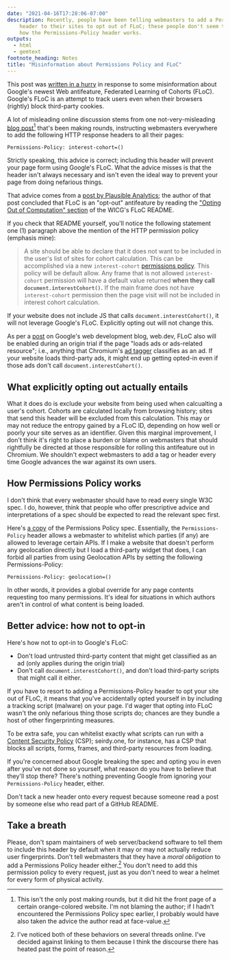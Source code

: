 ```yaml
---
date: "2021-04-16T17:28:06-07:00"
description: Recently, people have been telling webmasters to add a Permissions-Policy
    header to their sites to opt out of FLoC; these people don't seem to understand
    how the Permissions-Policy header works.
outputs:
  - html
  - gemtext
footnote_heading: Notes
title: "Misinformation about Permissions Policy and FLoC"
---
```

This post was [written in a hurry](https://www.goodreads.com/quotes/219878-a-lie-can-run-round-the-world-before-the-truth) in response to some misinformation about Google's newest Web antifeature, Federated Learning of Cohorts (FLoC). Google's FLoC is an attempt to track users even when their browsers (rightly) block third-party cookies.

A lot of misleading online discussion stems from one not-very-misleading [blog post](https://paramdeo.com/blog/opting-your-website-out-of-googles-floc-network)[^1] that's been making rounds, instructing webmasters everywhere to add the following HTTP response headers to all their pages:

```
Permissions-Policy: interest-cohort=()
```

Strictly speaking, this advice is correct; including this header will prevent your page form using Google's FLoC. What the advice misses is that the header isn't always necessary and isn't even the ideal way to prevent your page from doing nefarious things.

That advice comes from a [post by Plausible Analytics](https://plausible.io/blog/google-floc#how-to-opt-out-of-floc-as-a-web-developer-set-a-permissions-policy); the author of that post concluded that FLoC is an "opt-out" antifeature by reading the ["Opting Out of Computation" section](https://github.com/WICG/floc#opting-out-of-computation) of the WICG's FLoC README.

If you check that README yourself, you'll notice the following statement one (1) paragraph above the mention of the HTTP permission policy (emphasis mine):

> A site should be able to declare that it does not want to be included in the user's list of sites for cohort calculation. This can be accomplished via a new `interest-cohort` [permissions policy](https://www.w3.org/TR/permissions-policy-1/). This policy will be default allow. Any frame that is not allowed `interest-cohort` permission will have a default value returned **when they call `document.interestCohort()`.** If the main frame does not have `interest-cohort` permission then the page visit will not be included in interest cohort calculation.

If your website does not include JS that calls `document.interestCohort()`, it will not leverage Google's FLoC. Explicitly opting out will not change this.

As per a [post](https://web.dev/floc/) on Google's web development blog, web.dev, FLoC also will be enabled during an origin trial if the page "loads ads or ads-related resource"; i.e., anything that Chromium's [ad tagger](https://chromium.googlesource.com/chromium/src/+/master/docs/ad_tagging.md) classifies as an ad. If your website loads third-party ads, it might end up getting opted-in even if those ads don't call `document.interestCohort()`.

What explicitly opting out actually entails
-------------------------------------------

What it does do is exclude your website from being used when calcualting a user's cohort. Cohorts are calculated locally from browsing history; sites that send this header will be excluded from this calculation. This may or may not reduce the entropy gained by a FLoC ID, depending on how well or poorly your site serves as an identifier. Given this marginal improvement, I don't think it's right to place a burden or blame on webmasters that should rightfully be directed at those responsible for rolling this antifeature out in Chromium. We shouldn't expect webmasters to add a tag or header every time Google advances the war against its own users.

How Permissions Policy works
----------------------------

I don't think that every webmaster should have to read every single W3C spec. I do, however, think that people who offer prescriptive advice and interpretations of a spec should be expected to read the relevant spec first.

Here's [a copy](https://www.w3.org/TR/permissions-policy-1/) of the Permissions Policy spec. Essentially, the `Permissions-Policy` header allows a webmaster to whitelist which parties (if any) are allowed to leverage certain APIs. If I make a website that doesn't perform any geolocation directly but I load a third-party widget that does, I can forbid all parties from using Geolocation APIs by setting the following Permissions-Policy:

```
Permissions-Policy: geolocation=()
```

In other words, it provides a global override for any page contents requesting too many permissions. It's ideal for situations in which authors aren't in control of what content is being loaded.

Better advice: how not to opt-in
--------------------------------

Here's how not to opt-in to Google's FLoC:

- Don't load untrusted third-party content that might get classified as an ad (only applies during the origin trial)
- Don't call `document.interestCohort()`, and don't load third-party scripts that might call it either.

If you have to resort to adding a Permissions-Policy header to opt your site out of FLoC, it means that you've accidentally opted yourself in by including a tracking script (malware) on your page. I'd wager that opting into FLoC wasn't the only nefarious thing those scripts do; chances are they bundle a host of other fingerprinting measures.

To be extra safe, you can whitelist exactly what scripts can run with a [Content Security Policy](https://developer.mozilla.org/en-US/docs/Web/HTTP/CSP) (CSP); seirdy.one, for instance, has a CSP that blocks all scripts, forms, frames, and third-party resources from loading.

If you're concerned about Google breaking the spec and opting you in even after you've not done so yourself, what reason do you have to believe that they'll stop there? There's nothing preventing Google from ignoring your `Permissions-Policy` header, either.

Don't tack a new header onto every request because someone read a post by someone else who read part of a GitHub README.

Take a breath
-------------

Please, don't spam maintainers of web server/backend software to tell them to include this header by default when it may or may not actually reduce user fingerprints. Don't tell webmasters that they have a _moral obligation_ to add a Permissions Policy header either.[^2] You don't need to add this permission policy to every request, just as you don't need to wear a helmet for every form of physical activity.


[^1]: This isn't the only post making rounds, but it did hit the front page of a certain orange-colored website. I'm not blaming the author; if I hadn't encountered the Permissions Policy spec earlier, I probably would have also taken the advice the author read at face-value.

[^2]: I've noticed both of these behaviors on several threads online. I've decided against linking to them because I think the discourse there has heated past the point of reason.

